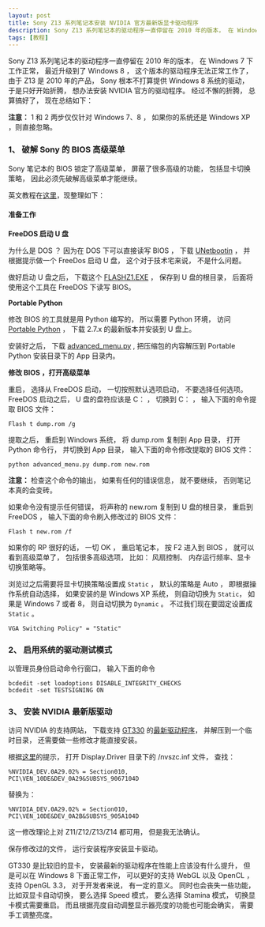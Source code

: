 ```yaml
---
layout: post
title: Sony Z13 系列笔记本安装 NVIDIA 官方最新版显卡驱动程序
description: Sony Z13 系列笔记本的驱动程序一直停留在 2010 年的版本， 在 Windows 7 下工作正常， 最近升级到了 Windows 8 ， 这个版本的驱动程序无法正常工作了， 由于 Z13 是 2010 年的产品， Sony 根本不打算提供 Windows 8 系统的驱动， 于是只好开始折腾， 想办法安装 NVIDIA 官方的驱动程序。 经过不懈的折腾， 总算搞好了， 现在总结如下：
tags: [教程]
---
```


Sony Z13 系列笔记本的驱动程序一直停留在 2010 年的版本， 在 Windows 7 下工作正常， 最近升级到了 Windows 8 ， 这个版本的驱动程序无法正常工作了， 由于 Z13 是 2010 年的产品， Sony 根本不打算提供 Windows 8 系统的驱动， 于是只好开始折腾， 想办法安装 NVIDIA 官方的驱动程序。 经过不懈的折腾， 总算搞好了， 现在总结如下：

**注意：** 1 和 2 两步仅仅针对 Windows 7、8 ， 如果你的系统还是 Windows XP ，则直接忽略。

### 1、 破解 Sony 的 BIOS 高级菜单 ###

Sony 笔记本的 BIOS 锁定了高级菜单， 屏蔽了很多高级的功能， 包括显卡切换策略， 因此必须先破解高级菜单才能继续。

英文教程在[这里](https://forum.notebookreview.com/sony/473226-insyde-hacking-new-vaio-z-advanced-menu-bios-44.html#post7932873)，现整理如下：

#### 准备工作 ####

**FreeDOS 启动 U 盘**

为什么是 DOS ？ 因为在 DOS 下可以直接读写 BIOS ， 下载 [UNetbootin](https://unetbootin.sourceforge.net/) ， 并根据提示做一个 FreeDos 启动 U 盘， 这个对于技术宅来说， 不是什么问题。

做好启动 U 盘之后， 下载这个 [FLASHZ1.EXE](https://computercowboy.com/downloads/FLASHZ1.EXE) ， 保存到 U 盘的根目录， 后面将使用这个工具在 FreeDOS 下读写 BIOS。

**Portable Python** 

修改 BIOS 的工具就是用 Python 编写的， 所以需要 Python 环境， 访问 [Portable Python](https://www.portablepython.com/wiki/Download) ， 下载 2.7.x 的最新版本并安装到 U 盘上。 

安装好之后， 下载 [advanced_menu.py](https://forum.notebookreview.com/attachments/sony/48026d1270415701-insyde-hacking-new-vaio-z-advanced-menu-bios-advanced_menu.zip) , 把压缩包的内容解压到 Portable Python 安装目录下的 App 目录内。

**修改 BIOS ，打开高级菜单**

重启， 选择从 FreeDOS 启动， 一切按照默认选项启动， 不要选择任何选项。 FreeDOS 启动之后， U 盘的盘符应该是 C： ， 切换到 C： ， 输入下面的命令提取 BIOS 文件：

	Flash t dump.rom /g

提取之后， 重启到 Windows 系统， 将 dump.rom 复制到 App 目录， 打开 Python 命令行， 并切换到 App 目录， 输入下面的命令修改提取的 BIOS 文件：

	python advanced_menu.py dump.rom new.rom

**注意：** 检查这个命令的输出， 如果有任何的错误信息， 就不要继续， 否则笔记本真的会变砖。

如果命令没有提示任何错误， 将声称的 new.rom 复制到 U 盘的根目录， 重启到 FreeDOS ， 输入下面的命令刷入修改过的 BIOS 文件：

	Flash t new.rom /f

如果你的 RP 很好的话， 一切 OK ， 重启笔记本， 按 F2 进入到 BIOS ， 就可以看到高级菜单了， 包括很多高级选项， 比如： 风扇控制、 内存运行频率、显卡切换策略等。

浏览过之后需要将显卡切换策略设置成 `Static` ， 默认的策略是 Auto ， 即根据操作系统自动选择， 如果安装的是 Windows XP 系统， 则自动切换为 `Static`， 如果是 Windows 7 或者 8， 则自动切换为 `Dynamic` 。 不过我们现在要固定设置成 `Static` 。

	VGA Switching Policy" = "Static"

### 2、 启用系统的驱动测试模式 ###

以管理员身份启动命令行窗口， 输入下面的命令

	bcdedit -set loadoptions DISABLE_INTEGRITY_CHECKS
	bcdedit -set TESTSIGNING ON


### 3、 安装 NVIDIA 最新版驱动 ###

访问 NVIDIA 的支持网站， 下载支持 [GT330](https://www.nvidia.cn/object/product_geforce_gt_330m_cn.html) 的[最新驱动程序](https://www.geforce.cn/drivers/results/55125)， 并解压到一个临时目录， 还需要做一些修改才能直接安装。

根据[这里](https://forum.notebookreview.com/sony/602497-latest-vpc-z1-330m-drivers-bios-hack-people.html)的提示， 打开 Display.Driver 目录下的 /nvszc.inf 文件， 查找：

	%NVIDIA_DEV.0A29.02% = Section010, PCI\VEN_10DE&DEV_0A29&SUBSYS_9067104D

替换为：

	%NVIDIA_DEV.0A29.02% = Section010, PCI\VEN_10DE&DEV_0A2B&SUBSYS_905A104D

这一修改理论上对 Z11/Z12/Z13/Z14 都可用， 但是我无法确认。

保存修改过的文件， 运行安装程序安装显卡驱动。

GT330 是比较旧的显卡， 安装最新的驱动程序在性能上应该没有什么提升， 但是可以在 Windows 8 下面正常工作， 可以更好的支持 WebGL 以及 OpenCL ， 支持 OpenGL 3.3， 对于开发者来说， 有一定的意义。 同时也会丧失一些功能， 比如双显卡自动切换， 要么选择 Speed 模式， 要么选择 Stamina 模式， 切换显卡模式需要重启。 而且根据亮度自动调整显示器亮度的功能也可能会确实， 需要手工调整亮度。
